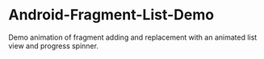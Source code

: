 # Android-Fragment-List-Demo
Demo animation of fragment adding and replacement with an animated list view and progress spinner.
